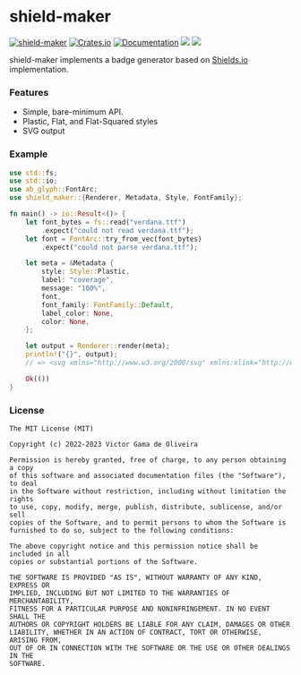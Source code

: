 # shield-maker
[![shield-maker](https://github.com/heyvito/shield-maker/actions/workflows/main.yml/badge.svg)](https://github.com/heyvito/shield-maker/actions/workflows/main.yml)
[![Crates.io](https://img.shields.io/crates/v/shield-maker.svg)](https://crates.io/crates/shield-maker)
[![Documentation](https://docs.rs/shield-maker/badge.svg)](https://docs.rs/shield-maker)
![](https://img.shields.io/badge/Rust-1.32+-orange.svg)
![](https://img.shields.io/badge/unsafe-forbidden-brightgreen.svg)

shield-maker implements a badge generator based on [Shields.io](https://github.com/badges/shields) implementation.

### Features
- Simple, bare-minimum API.
- Plastic, Flat, and Flat-Squared styles
- SVG output

### Example

```rust
use std::fs;
use std::io;
use ab_glyph::FontArc;
use shield_maker::{Renderer, Metadata, Style, FontFamily};

fn main() -> io::Result<()> {
    let font_bytes = fs::read("verdana.ttf")
        .expect("could not read verdana.ttf");
    let font = FontArc::try_from_vec(font_bytes)
        .expect("could not parse verdana.ttf");

    let meta = &Metadata {
        style: Style::Plastic,
        label: "coverage",
        message: "100%",
        font,
        font_family: FontFamily::Default,
        label_color: None,
        color: None,
    };

    let output = Renderer::render(meta);
    println!("{}", output);
    // => <svg xmlns="http://www.w3.org/2000/svg" xmlns:xlink="http://www.w3.org/1999/xlink" width...

    Ok(())
}
```

### License

```
The MIT License (MIT)

Copyright (c) 2022-2023 Victor Gama de Oliveira

Permission is hereby granted, free of charge, to any person obtaining a copy
of this software and associated documentation files (the "Software"), to deal
in the Software without restriction, including without limitation the rights
to use, copy, modify, merge, publish, distribute, sublicense, and/or sell
copies of the Software, and to permit persons to whom the Software is
furnished to do so, subject to the following conditions:

The above copyright notice and this permission notice shall be included in all
copies or substantial portions of the Software.

THE SOFTWARE IS PROVIDED "AS IS", WITHOUT WARRANTY OF ANY KIND, EXPRESS OR
IMPLIED, INCLUDING BUT NOT LIMITED TO THE WARRANTIES OF MERCHANTABILITY,
FITNESS FOR A PARTICULAR PURPOSE AND NONINFRINGEMENT. IN NO EVENT SHALL THE
AUTHORS OR COPYRIGHT HOLDERS BE LIABLE FOR ANY CLAIM, DAMAGES OR OTHER
LIABILITY, WHETHER IN AN ACTION OF CONTRACT, TORT OR OTHERWISE, ARISING FROM,
OUT OF OR IN CONNECTION WITH THE SOFTWARE OR THE USE OR OTHER DEALINGS IN THE
SOFTWARE.

```
